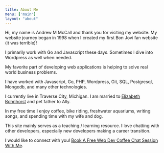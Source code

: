 ```yaml
---
title: About Me
menu: ['main']
layout: "about"
---
```


Hi, my name is Andrew M McCall and thank you for visiting my website. My website journey began in 1998 when I created my first Bon Jovi fan website (it was terrible)!

I primarily work with Go and Javascript these days.  Sometimes I dive into Wordpress as well when needed.  

My favorite part of developing web applications is helping to solve real world business problems.  

I have worked with Javascript, Go, PHP, Wordpress, Git, SQL, Postgresql, Mongodb, and many other technologies.  

I currently live in Traverse City, Michigan.  I am married to [Elizabeth Bohnhorst](https://elizabethbohnhorst.com "Elizabeth Bohnhorst - Poet and Writer") and pet father to Ally.  

In my free time I enjoy coffee, bike riding, freshwater aquariums, writing songs, and spending time with my wife and dog.

This site mainly serves as a teaching / learning resource.  I love chatting with other developers, especially new developers making a career transition.  

I would like to connect with you! [Book A Free Web Dev Coffee Chat Session With Me](https://book.andrew-mccall.com/ "Andrew McCall - Web Dev Coffee Chat Signup Form").
